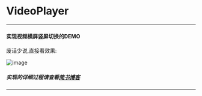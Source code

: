 # VideoPlayer
---
#### 实现视频横屏竖屏切换的DEMO
废话少说,直接看效果:

![image](https://github.com/Yasin27878/VedioPlayer/blob/master/videoplayer.gif)


#####  实现的详细过程请查看[简书博客](http://www.jianshu.com/p/ace48a3d1244)

---
